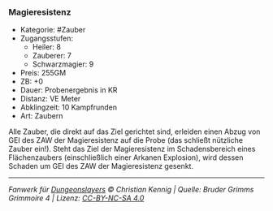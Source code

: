### Magieresistenz

- Kategorie: #Zauber
- Zugangsstufen:
  - Heiler: 8
  - Zauberer: 7
  - Schwarzmagier: 9
- Preis: 255GM
- ZB: +0
- Dauer: Probenergebnis in KR
- Distanz: VE Meter
- Abklingzeit: 10 Kampfrunden
- Art: Zaubern



Alle Zauber, die direkt auf das Ziel gerichtet sind, erleiden einen Abzug von GEI des ZAW der Magieresistenz auf die Probe (das schließt nützliche Zauber ein!). Steht das Ziel der Magieresistenz im Schadensbereich eines Flächenzaubers (einschließlich einer Arkanen Explosion), wird dessen Schaden um GEI des ZAW der Magieresistenz gesenkt.

---

_Fanwerk für [Dungeonslayers](https://www.dungeonslayers.net/) © Christian Kennig | Quelle: Bruder Grimms Grimmoire 4 | Lizenz: [CC-BY-NC-SA 4.0](https://creativecommons.org/licenses/by-nc-sa/4.0/deed.de)_

